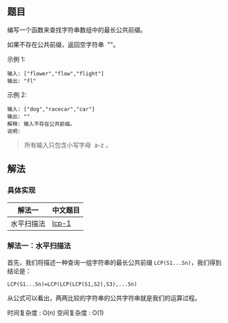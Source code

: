 ## 题目

编写一个函数来查找字符串数组中的最长公共前缀。

如果不存在公共前缀，返回空字符串  ""。

示例 1:

```
输入: ["flower","flow","flight"]
输出: "fl"
```

示例 2:

```
输入: ["dog","racecar","car"]
输出: ""
解释: 输入不存在公共前缀。
说明:
```

> 所有输入只包含小写字母  a-z 。

## 解法

### 具体实现

| 解法一     | 中文题目                                                                               |
| ---------- | -------------------------------------------------------------------------------------- |
| 水平扫描法 | [lcp-1](https://github.com/whiteCcinn/leetcode-practice/blob/master/algorithm/lcp-1.c) |

### 解法一：水平扫描法

首先，我们将描述一种查询一组字符串的最长公共前缀 `LCP(S1...Sn)`，我们得到结论是：

`LCP(S1...Sn)=LCP(LCP(LCP(S1,S2),S3),...Sn)`

从公式可以看出，两两比较的字符串的公共字符串就是我们的运算过程。

时间复杂度 : O(n)
空间复杂度 : O(1)
